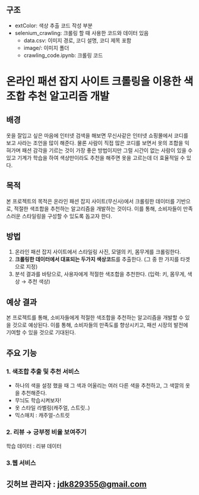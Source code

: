 ## 구조
- extColor: 색상 추출 코드 작성 부분
- selenium_crawling: 크롤링 할 때 사용한 코드와 데이터 있음
    - data.csv: 이미지 경로, 코디 설명, 코디 제목 포함
    - image/: 이미지 폴더
    - crawling_code.ipynb: 크롤링 코드
    
# 온라인 패션 잡지 사이트 크롤링을 이용한 색조합 추천 알고리즘 개발

## 배경

옷을 잘입고 싶은 마음에 인터넷 검색을 해보면 무신사같은 인터넷 쇼핑몰에서 코디를 보고 사라는 조언을 많이 해준다. 물론 사람이 직접 많은 코디를 보면서 옷의 조합을 익혀가며 패션 감각을 기르는 것이 가장 좋은 방법이지만 그럴 시간이 없는 사람이 있을 수 있고 기계가 학습을 하여 색상만이라도 추천을 해주면 옷을 고르는데 더 효율적일 수 있다. 

## 목적

본 프로젝트의 목적은 온라인 패션 잡지 사이트(무신사)에서 크롤링한 데이터를 기반으로, 적절한 색조합을 추천하는 알고리즘을 개발하는 것이다. 이를 통해, 소비자들이 만족스러운 스타일링을 구성할 수 있도록 돕고자 한다.

## 방법

1. 온라인 패션 잡지 사이트에서 스타일링 사진, 모델의 키, 몸무게를 크롤링한다. 
2. **크롤링한 데이터에서 대표되는 두가지 색상코드**를 추출한다. (그 중 한 가지를 타겟으로 지정)  
3. 분석 결과를 바탕으로, 사용자에게 적절한 색조합을 추천한다. (입력: 키, 몸무게, 색상 → 추천 색상)

## 예상 결과

본 프로젝트를 통해, 소비자들에게 적절한 색조합을 추천하는 알고리즘을 개발할 수 있을 것으로 예상된다. 이를 통해, 소비자들의 만족도를 향상시키고, 패션 시장의 발전에 기여할 수 있을 것으로 기대된다.

## 주요 기능

### 1. 색조합 추출 및 추천 서비스



- 하나의 색을 설정 했을 때 그 색과 어울리는 여러 다른 색을 추천하고, 그 색깔의 옷을 추천해준다.
- 무늬도 학습시켜보자!
- 옷 스타일 라벨링(캐주얼, 스트릿..)
- 믹스매치 : 캐주얼-스트릿

### 2. 리뷰 → 긍부정 비율 보여주기



학습 데이터 : 리뷰 데이터 

### 3.웹 서비스



## 깃허브 관리자 : jdk829355@gmail.com
